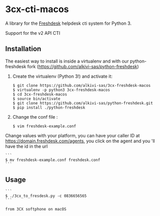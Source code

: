 # 3cx-cti-macos

A library for the [Freshdesk](http://freshdesk.com/) helpdesk cti system for Python 3.

Support for the v2 API CTI

## Installation

The easiest way to install is inside a virtualenv and with our python-freshdesk fork (https://github.com/alkivi-sas/python-freshdesk)

1. Create the virtualenv (Python 3!) and activate it:

    ```
    $ git clone https://github.com/alkivi-sas/3cx-freshdesk-macos
    $ virtualenv -p python3 3cx-freshdesk-macos
    $ cd 3cx-freshdesk-macos
    $ source bin/activate
    $ git clone https://github.com/alkivi-sas/python-freshdesk.git
    $ pip install ./python-freshdesk
    ```

2. Change the conf file :

    ```
    $ vim freshdesk-example.conf
    ```
Change values with your platform, you can have your caller ID at https://domain.freshdesk.com/agents, you click on the agent and you 'll have the id in the url

    ```
    $ mv freshdesk-example.conf freshdesk.conf
    ```

## Usage

    ```
    $ ./3cx_to_fresdesk.py -c 0836656565
    ```

    from 3CX softphone on macOS
